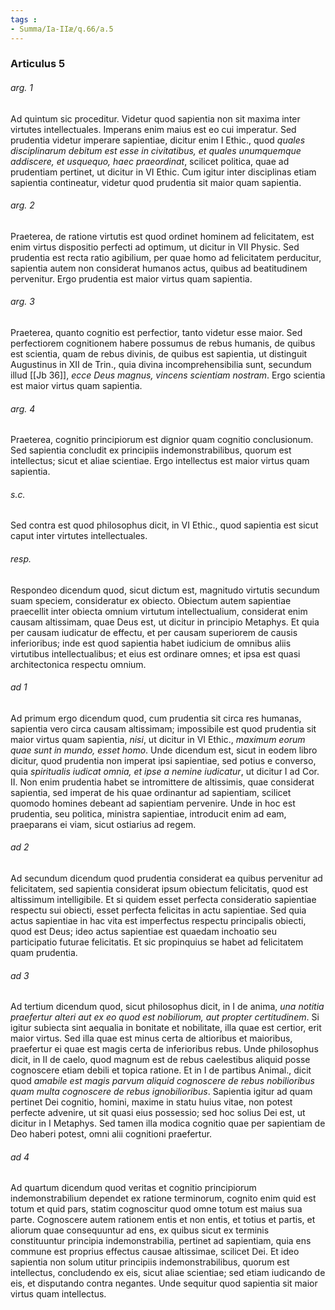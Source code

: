 ```yaml
---
tags : 
- Summa/Ia-IIæ/q.66/a.5
---
```


### Articulus 5

###### arg. 1
Ad quintum sic proceditur. Videtur quod sapientia non sit maxima inter virtutes intellectuales. Imperans enim maius est eo cui imperatur. Sed prudentia videtur imperare sapientiae, dicitur enim I Ethic., quod *quales disciplinarum debitum est esse in civitatibus, et quales unumquemque addiscere, et usquequo, haec praeordinat*, scilicet politica, quae ad prudentiam pertinet, ut dicitur in VI Ethic. Cum igitur inter disciplinas etiam sapientia contineatur, videtur quod prudentia sit maior quam sapientia.

###### arg. 2
Praeterea, de ratione virtutis est quod ordinet hominem ad felicitatem, est enim virtus dispositio perfecti ad optimum, ut dicitur in VII Physic. Sed prudentia est recta ratio agibilium, per quae homo ad felicitatem perducitur, sapientia autem non considerat humanos actus, quibus ad beatitudinem pervenitur. Ergo prudentia est maior virtus quam sapientia.

###### arg. 3
Praeterea, quanto cognitio est perfectior, tanto videtur esse maior. Sed perfectiorem cognitionem habere possumus de rebus humanis, de quibus est scientia, quam de rebus divinis, de quibus est sapientia, ut distinguit Augustinus in XII de Trin., quia divina incomprehensibilia sunt, secundum illud [[Jb 36]], *ecce Deus magnus, vincens scientiam nostram*. Ergo scientia est maior virtus quam sapientia.

###### arg. 4
Praeterea, cognitio principiorum est dignior quam cognitio conclusionum. Sed sapientia concludit ex principiis indemonstrabilibus, quorum est intellectus; sicut et aliae scientiae. Ergo intellectus est maior virtus quam sapientia.

###### s.c.
Sed contra est quod philosophus dicit, in VI Ethic., quod sapientia est sicut caput inter virtutes intellectuales.

###### resp.
Respondeo dicendum quod, sicut dictum est, magnitudo virtutis secundum suam speciem, consideratur ex obiecto. Obiectum autem sapientiae praecellit inter obiecta omnium virtutum intellectualium, considerat enim causam altissimam, quae Deus est, ut dicitur in principio Metaphys. Et quia per causam iudicatur de effectu, et per causam superiorem de causis inferioribus; inde est quod sapientia habet iudicium de omnibus aliis virtutibus intellectualibus; et eius est ordinare omnes; et ipsa est quasi architectonica respectu omnium.

###### ad 1
Ad primum ergo dicendum quod, cum prudentia sit circa res humanas, sapientia vero circa causam altissimam; impossibile est quod prudentia sit maior virtus quam sapientia, *nisi*, ut dicitur in VI Ethic., *maximum eorum quae sunt in mundo, esset homo*. Unde dicendum est, sicut in eodem libro dicitur, quod prudentia non imperat ipsi sapientiae, sed potius e converso, quia *spiritualis iudicat omnia, et ipse a nemine iudicatur*, ut dicitur I ad Cor. II. Non enim prudentia habet se intromittere de altissimis, quae considerat sapientia, sed imperat de his quae ordinantur ad sapientiam, scilicet quomodo homines debeant ad sapientiam pervenire. Unde in hoc est prudentia, seu politica, ministra sapientiae, introducit enim ad eam, praeparans ei viam, sicut ostiarius ad regem.

###### ad 2
Ad secundum dicendum quod prudentia considerat ea quibus pervenitur ad felicitatem, sed sapientia considerat ipsum obiectum felicitatis, quod est altissimum intelligibile. Et si quidem esset perfecta consideratio sapientiae respectu sui obiecti, esset perfecta felicitas in actu sapientiae. Sed quia actus sapientiae in hac vita est imperfectus respectu principalis obiecti, quod est Deus; ideo actus sapientiae est quaedam inchoatio seu participatio futurae felicitatis. Et sic propinquius se habet ad felicitatem quam prudentia.

###### ad 3
Ad tertium dicendum quod, sicut philosophus dicit, in I de anima, *una notitia praefertur alteri aut ex eo quod est nobiliorum, aut propter certitudinem*. Si igitur subiecta sint aequalia in bonitate et nobilitate, illa quae est certior, erit maior virtus. Sed illa quae est minus certa de altioribus et maioribus, praefertur ei quae est magis certa de inferioribus rebus. Unde philosophus dicit, in II de caelo, quod magnum est de rebus caelestibus aliquid posse cognoscere etiam debili et topica ratione. Et in I de partibus Animal., dicit quod *amabile est magis parvum aliquid cognoscere de rebus nobilioribus quam multa cognoscere de rebus ignobilioribus*. Sapientia igitur ad quam pertinet Dei cognitio, homini, maxime in statu huius vitae, non potest perfecte advenire, ut sit quasi eius possessio; sed hoc solius Dei est, ut dicitur in I Metaphys. Sed tamen illa modica cognitio quae per sapientiam de Deo haberi potest, omni alii cognitioni praefertur.

###### ad 4
Ad quartum dicendum quod veritas et cognitio principiorum indemonstrabilium dependet ex ratione terminorum, cognito enim quid est totum et quid pars, statim cognoscitur quod omne totum est maius sua parte. Cognoscere autem rationem entis et non entis, et totius et partis, et aliorum quae consequuntur ad ens, ex quibus sicut ex terminis constituuntur principia indemonstrabilia, pertinet ad sapientiam, quia ens commune est proprius effectus causae altissimae, scilicet Dei. Et ideo sapientia non solum utitur principiis indemonstrabilibus, quorum est intellectus, concludendo ex eis, sicut aliae scientiae; sed etiam iudicando de eis, et disputando contra negantes. Unde sequitur quod sapientia sit maior virtus quam intellectus.

